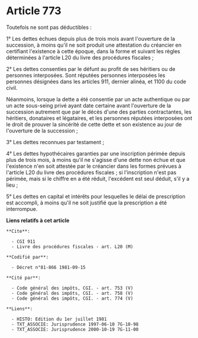 # Article 773

Toutefois ne sont pas déductibles :

1° Les dettes échues depuis plus de trois mois avant l'ouverture de la succession, à moins qu'il ne soit produit une
attestation du créancier en certifiant l'existence à cette époque, dans la forme et suivant les règles déterminées à
l'article L20 du livre des procédures fiscales ;

2° Les dettes consenties par le défunt au profit de ses héritiers ou de personnes interposées. Sont réputées personnes
interposées les personnes désignées dans les articles 911, dernier alinéa, et 1100 du code civil.

Néanmoins, lorsque la dette a été consentie par un acte authentique ou par un acte sous-seing privé ayant date certaine avant
l'ouverture de la succession autrement que par le décès d'une des parties contractantes, les héritiers, donataires et
légataires, et les personnes réputées interposées ont le droit de prouver la sincérité de cette dette et son existence au
jour de l'ouverture de la succession ;

3° Les dettes reconnues par testament ;

4° Les dettes hypothécaires garanties par une inscription périmée depuis plus de trois mois, à moins qu'il ne s'agisse d'une
dette non échue et que l'existence n'en soit attestée par le créancier dans les formes prévues à l'article L20 du livre des
procédures fiscales ; si l'inscription n'est pas périmée, mais si le chiffre en a été réduit, l'excédent est seul déduit,
s'il y a lieu ;

5° Les dettes en capital et intérêts pour lesquelles le délai de prescription est accompli, à moins qu'il ne soit justifié
que la prescription a été interrompue.

**Liens relatifs à cet article**

	**Cite**:

	  - CGI 911
	  - Livre des procédures fiscales - art. L20 (M)

	**Codifié par**:

	  - Décret n°81-866 1981-09-15

	**Cité par**:

	  - Code général des impôts, CGI. - art. 753 (V)
	  - Code général des impôts, CGI. - art. 758 (V)
	  - Code général des impôts, CGI. - art. 774 (V)

	**Liens**:

	  - HISTO: Edition du 1er juillet 1981
	  - TXT_ASSOCIE: Jurisprudence 1997-06-10 7G-10-98
	  - TXT_ASSOCIE: Jurisprudence 2000-10-19 7G-11-00
